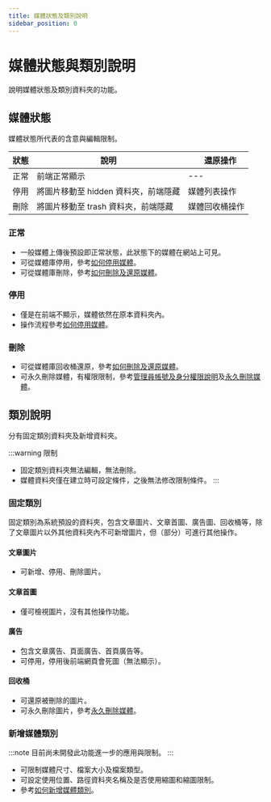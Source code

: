 ```yaml
---
title: 媒體狀態及類別說明
sidebar_position: 0
---
```


# 媒體狀態與類別說明

說明媒體狀態及類別資料夾的功能。

## 媒體狀態

媒體狀態所代表的含意與編輯限制。

| 狀態 | 說明                                 | 　還原操作　   |
| ---- | ------------------------------------ | -------------- |
| 正常 | 前端正常顯示                         | ---            |
| 停用 | 將圖片移動至 hidden 資料夾，前端隱藏 | 媒體列表操作   |
| 刪除 | 將圖片移動至 trash 資料夾，前端隱藏  | 媒體回收桶操作 |

### 正常

- 一般媒體上傳後預設即正常狀態，此狀態下的媒體在網站上可見。
- 可從媒體庫停用，參考[如何停用媒體](suspend-media.md)。
- 可從媒體庫刪除，參考[如何刪除及還原媒體](./delete-and-recover-media.md#如何刪除媒體)。

### 停用

- 僅是在前端不顯示，媒體依然在原本資料夾內。
- 操作流程參考[如何停用媒體](./suspend-media.md)。

### 刪除

- 可從媒體庫回收桶還原，參考[如何刪除及還原媒體](./delete-and-recover-media.md#如何還原媒體)。
- 可永久刪除媒體，有權限限制，參考[管理員帳號及身分權限說明](../../center/admin/administer-rules.md)及[永久刪除媒體](delete-media-forever.md)。

## 類別說明

分有固定類別資料夾及新增資料夾。

:::warning 限制

- 固定類別資料夾無法編輯，無法刪除。
- 媒體資料夾僅在建立時可設定條件，之後無法修改限制條件。
  :::

### 固定類別

固定類別為系統預設的資料夾，包含文章圖片、文章首圖、廣告圖、回收桶等，除了文章圖片以外其他資料夾內不可新增圖片，但（部分）可進行其他操作。

#### 文章圖片

- 可新增、停用、刪除圖片。

#### 文章首圖

- 僅可檢視圖片，沒有其他操作功能。

#### 廣告

- 包含文章廣告、頁面廣告、首頁廣告等。
- 可停用，停用後前端網頁會死圖（無法顯示）。

#### 回收桶

- 可還原被刪除的圖片。
- 可永久刪除圖片，參考[永久刪除媒體](./delete-media-forever.md)。

### 新增媒體類別

:::note
目前尚未開發此功能進一步的應用與限制。
:::

- 可限制媒體尺寸、檔案大小及檔案類型。
- 可設定使用位置、路徑資料夾名稱及是否使用縮圖和縮圖限制。
- 參考[如何新增媒體類別](./how-to-add-media-category.md)。
